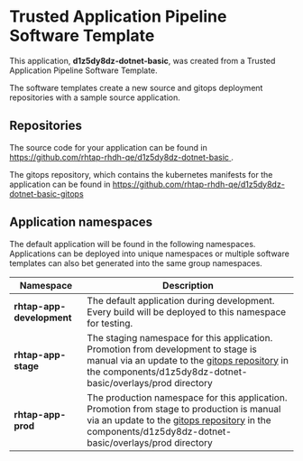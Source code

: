 # Trusted Application Pipeline Software Template

This application, **d1z5dy8dz-dotnet-basic**, was created from a Trusted Application Pipeline Software Template.

The software templates create a new source and gitops deployment repositories with a sample source application. 

## Repositories

The source code for your application can be found in [https://github.com/rhtap-rhdh-qe/d1z5dy8dz-dotnet-basic ](https://github.com/rhtap-rhdh-qe/d1z5dy8dz-dotnet-basic ).
 
The gitops repository, which contains the kubernetes manifests for the application can be found in 
[https://github.com/rhtap-rhdh-qe/d1z5dy8dz-dotnet-basic-gitops ](https://github.com/rhtap-rhdh-qe/d1z5dy8dz-dotnet-basic-gitops ) 

## Application namespaces 

The default application will be found in the following namespaces. Applications can be deployed into unique namespaces or multiple software templates can also bet generated into the same group namespaces.  

|  Namespace   |  Description   |  
| -------- | -------- |   
| **rhtap-app-development** | The default application during development. Every build will be deployed to this namespace for testing. | 
| **rhtap-app-stage** | The staging namespace for this application. Promotion from development to stage is manual via an update to the [gitops repository](https://github.com/rhtap-rhdh-qe/d1z5dy8dz-dotnet-basic-gitops ) in the components/d1z5dy8dz-dotnet-basic/overlays/prod directory |  
| **rhtap-app-prod** | The production namespace for this application. Promotion from stage to production is manual via an update to the [gitops repository](https://github.com/rhtap-rhdh-qe/d1z5dy8dz-dotnet-basic-gitops ) in the components/d1z5dy8dz-dotnet-basic/overlays/prod directory | 